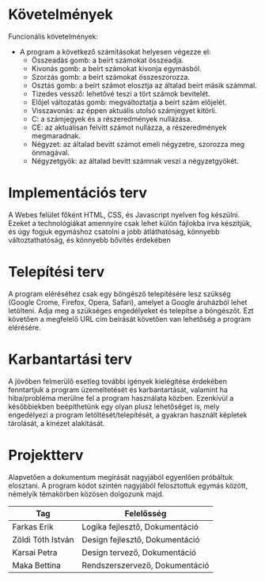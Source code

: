 # Követelmények
 Funcionális követelmények:
 - A program a következő számításokat helyesen végezze el:
   - Összeadás gomb: a beírt számokat összeadja.
   - Kivonás gomb: a beírt számokat kivonja egymásból.
   - Szorzás gomb: a beírt számokat összeszorozza.
   - Osztás gomb: a beírt számot elosztja az általad beírt másik számmal.
   - Tizedes vessző: lehetővé teszi a tört számok bevitelét.
   - Előjel változatás gomb: megváltoztatja a beírt szám előjelét.
   - Visszavonás: az éppen aktuális utolsó számjegyet kitörli.
   - C: a számjegyek és a részeredmények nullázása.
   - CE: az aktuálisan felvitt számot nullázza, a részeredmények megmaradnak.
   - Négyzet: az általad bevitt számot emeli négyzetre, szorozza meg önmagával.
   - Négyzetgyök: az általad bevitt számnak veszi a négyzetgyökét.
   
# Implementációs terv
 A Webes felület főként HTML, CSS, és Javascript nyelven fog készülni. Ezeket a technológiákat amennyire csak lehet külön fájlokba írva készítjük, és úgy fogjuk egymáshoz csatolni a jobb átláthatóság, könnyebb változtathatóság, és könnyebb bővítés érdekében

# Telepítési terv
 A program eléréséhez csak egy böngésző telepítésére lesz szükség (Google Crome, Firefox, Opera, Safari), amelyet a Google áruházból lehet letölteni. Adja meg a szükséges engedélyeket és telepítse a böngészőt. Ezt követően a megfelelő URL cím beírását követően van lehetőség a program elérésére.

# Karbantartási terv
 A jövőben felmerülő esetleg további igények kielégítése érdekében fenntartjuk a program üzemeltetését és karbantartását, valamint ha hiba/probléma merülne fel a program használata közben. Ezenkívül a későbbiekben beépíthetünk egy olyan plusz lehetőséget is, mely engedélyezi a program letöltését/telepítését, a gyakran használt képletek tárolását, a kinézet alakítását.

# Projektterv

Alapvetően a dokumentum megírását nagyjából egyenlően próbáltuk elosztani.
A program kódot szintén nagyjából felosztottuk egymás között, némelyik témakörben közösen dolgozunk majd.

Tag|Felelősség
-|-
Farkas Erik|Logika fejlesztő, Dokumentáció
Zöldi Tóth István|Design fejlesztő, Dokumentáció
Karsai Petra|Design tervező, Dokumentáció
Maka Bettina|Rendszerszervező, Dokumentáció
  

